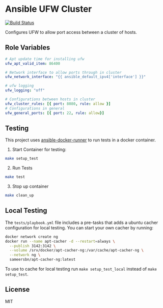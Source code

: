 # Ansible UFW Cluster

[![Build Status](https://travis-ci.org/thomasjpfan/ansible-ufw-cluster-role.svg?branch=master)](https://travis-ci.org/thomasjpfan/ansible-ufw-cluster-role)

Configures UFW to allow port access between a cluster of hosts.

## Role Variables

```yaml
# Apt update time for installing ufw
ufw_apt_valid_item: 86400

# Network interface to allow ports through in cluster
ufw_network_interface: "{{ ansible_default_ipv4['interface'] }}"

# ufw logging
ufw_logging: "off"

# Configurations between hosts in cluster
ufw_cluster_rules: [{ port: 8080, rule: allow }]
# Configurations in general
ufw_general_ports: [{ port: 22, rule: allow}]
```

## Testing

This project uses [ansible-docker-runner](https://github.com/thomasjpfan/ansible-docker-runner) to run tests in a docker container.

1. Start Container for testing:

```bash
make setup_test
```

2. Run Tests

```bash
make test
```

3. Stop up container

```bash
make clean_up
```

## Local Testing

The `tests/playbook.yml` file includes a pre-tasks that adds a ubuntu cacher configuration for local testing. You can start your own cacher by running:

```bash
docker network create ng
docker run --name apt-cacher -d --restart=always \
  --publish 3142:3142 \
  --volume /srv/docker/apt-cacher-ng:/var/cache/apt-cacher-ng \
  --network ng \
  sameersbn/apt-cacher-ng:latest
```

To use to cache for local testing run `make setup_test_local` instead of `make setup_test`.

## License

MIT